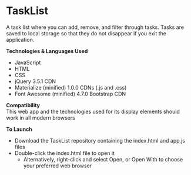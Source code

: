# TaskList
A task list where you can add, remove, and filter through tasks. Tasks are saved to local storage so that they do not disappear if you exit the application.

**Technologies & Languages Used**
* JavaScript
* HTML
* CSS
* jQuery 3.5.1 CDN
* Materialize (minified) 1.0.0 CDNs (.js and .css)
* Font Awesome (minified) 4.7.0 Bootstrap CDN


**Compatibility**  
This web app and the technologies used for its display elements should work in all modern browsers


**To Launch**
* Download the TaskList repository containing the index.html and app.js files
* Double-click the index.html file to open it
  * Alternatively, right-click and select Open, or Open With to choose your preferred web browser
 
 
